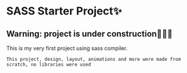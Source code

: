 # SASS Starter Project✨

## Warning: project is under construction👷🏻‍♂️

This is my very first project using sass compiler.

```
This project, design, layout, animations and more were made from scratch, no libraries were used
```
